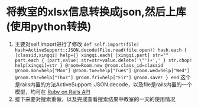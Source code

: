 # 将教室的xlsx信息转换成json,然后上库(使用python转换)
  1. 主要对self.import进行了修改
    ```
    def self.import(file)
      hash=ActiveSupport::JSON.decode(File.read(file.open))
      hash.each { |classid,xingqi|
        help={}
        xingqi.each{ |xingqi,part|
          str=""
          part.each { |part,value|
            str=str+value.delete('\"')+','
          }
          str.chop!
          help[xingqi]=str
        }
        @room=Room.new
        @room.class_id=classid
        @room.mon=help["Mon"]
        @room.tue=help["Tues"]
        @room.wed=help["Wed"]
        @room.thr=help["Thur"]
        @room.fri=help["Fir"]
        @room.save!
      }
    end
    ```
  这个是rails内置的方法ActiveSupport::JSON.decode，以及file是rails内置的一个模型，均可在 [Ruby on Rails API]( http://api.rubyonrails.org/)
  1. 接下来要对搜索重做，以及完成查看搜索结果中教室的一天的使用情况
